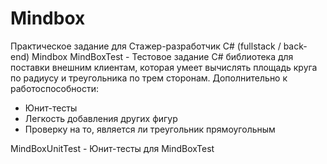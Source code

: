 # Mindbox
Практическое задание для Cтажер-разработчик C# (fullstack / back-end) Mindbox
MindBoxTest - Тестовое задание
C# библиотека для поставки внешним клиентам, которая умеет вычислять площадь круга по радиусу и треугольника по трем сторонам. Дополнительно к работоспособности:
- Юнит-тесты
- Легкость добавления других фигур
- Проверку на то, является ли треугольник прямоугольным

MindBoxUnitTest - Юнит-тесты для MindBoxTest
